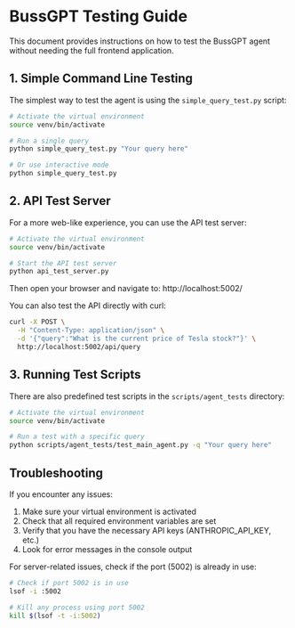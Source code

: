 # BussGPT Testing Guide

This document provides instructions on how to test the BussGPT agent without needing the full frontend application.

## 1. Simple Command Line Testing

The simplest way to test the agent is using the `simple_query_test.py` script:

```bash
# Activate the virtual environment
source venv/bin/activate

# Run a single query
python simple_query_test.py "Your query here"

# Or use interactive mode
python simple_query_test.py
```

## 2. API Test Server

For a more web-like experience, you can use the API test server:

```bash
# Activate the virtual environment
source venv/bin/activate

# Start the API test server
python api_test_server.py
```

Then open your browser and navigate to: http://localhost:5002/

You can also test the API directly with curl:

```bash
curl -X POST \
  -H "Content-Type: application/json" \
  -d '{"query":"What is the current price of Tesla stock?"}' \
  http://localhost:5002/api/query
```

## 3. Running Test Scripts

There are also predefined test scripts in the `scripts/agent_tests` directory:

```bash
# Activate the virtual environment
source venv/bin/activate

# Run a test with a specific query
python scripts/agent_tests/test_main_agent.py -q "Your query here"
```

## Troubleshooting

If you encounter any issues:

1. Make sure your virtual environment is activated
2. Check that all required environment variables are set
3. Verify that you have the necessary API keys (ANTHROPIC_API_KEY, etc.)
4. Look for error messages in the console output

For server-related issues, check if the port (5002) is already in use:

```bash
# Check if port 5002 is in use
lsof -i :5002

# Kill any process using port 5002
kill $(lsof -t -i:5002)
``` 